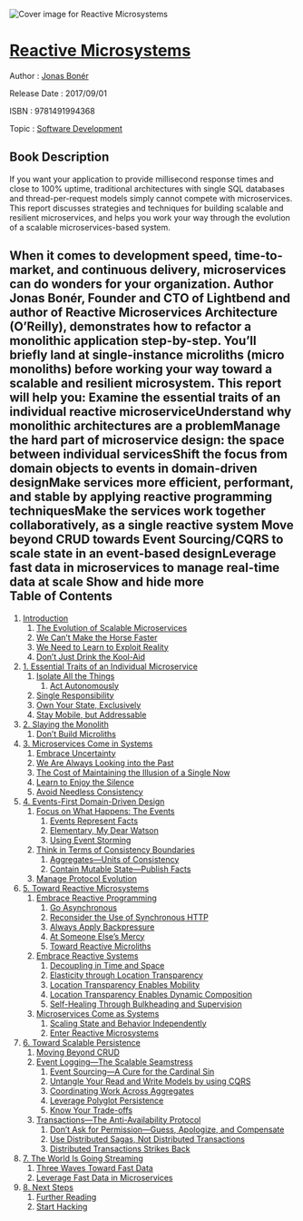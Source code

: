 ![Cover image for Reactive Microsystems](https://imgdetail.ebookreading.net/cover/cover/software_development/EB9781491994368.jpg)

[Reactive Microsystems](https://ebookreading.net/view/book/Reactive+Microsystems-EB9781491994368_1.html "Reactive Microsystems")
====================================================================================================================

Author : [Jonas Bonér](https://ebookreading.net/search/author/Jonas+Bon%C3%A9r)

Release Date : 2017/09/01

ISBN : 9781491994368

Topic : [Software Development](https://ebookreading.net/search/category/software-development)

Book Description
-----------------

 If you want your application to provide millisecond response times and close to 100% uptime, traditional architectures with single SQL databases and thread-per-request models simply cannot compete with microservices. This report discusses strategies and techniques for building scalable and resilient microservices, and helps you work your way through the evolution of a scalable microservices-based system.

When it comes to development speed, time-to-market, and continuous delivery, microservices can do wonders for your organization. Author Jonas Bonér, Founder and CTO of Lightbend and author of Reactive Microservices Architecture (O’Reilly), demonstrates how to refactor a monolithic application step-by-step. You’ll briefly land at single-instance microliths (micro monoliths) before working your way toward a scalable and resilient microsystem. 
This report will help you:
Examine the essential traits of an individual reactive microserviceUnderstand why monolithic architectures are a problemManage the hard part of microservice design: the space between individual servicesShift the focus from domain objects to events in domain-driven designMake services more efficient, performant, and stable by applying reactive programming techniquesMake the services work together collaboratively, as a single reactive system Move beyond CRUD towards Event Sourcing/CQRS to scale state in an event-based designLeverage fast data in microservices to manage real-time data at scale        Show and hide more                
Table of Contents
-----------------

1. [Introduction](https://ebookreading.net/view/book/Reactive+Microsystems-EB9781491994368_4.html#introduction)
    1. [The Evolution of Scalable Microservices](https://ebookreading.net/view/book/Reactive+Microsystems-EB9781491994368_4.html#the_evolution_of_sc)
    1. [We Can’t Make the Horse Faster](https://ebookreading.net/view/book/Reactive+Microsystems-EB9781491994368_4.html#we_canapostrophet_m)
    1. [We Need to Learn to Exploit Reality](https://ebookreading.net/view/book/Reactive+Microsystems-EB9781491994368_4.html#we_need_to_learn_to)
    1. [Don’t Just Drink the Kool-Aid](https://ebookreading.net/view/book/Reactive+Microsystems-EB9781491994368_4.html#donapostrophet_just)
1. [1. Essential Traits of an Individual Microservice](https://ebookreading.net/view/book/Reactive+Microsystems-EB9781491994368_5.html#essential_traits_of)
    1. [Isolate All the Things](https://ebookreading.net/view/book/Reactive+Microsystems-EB9781491994368_5.html#isolate_all_the_thi)
        1. [Act Autonomously](https://ebookreading.net/view/book/Reactive+Microsystems-EB9781491994368_5.html#act_autonomously)
    1. [Single Responsibility](https://ebookreading.net/view/book/Reactive+Microsystems-EB9781491994368_5.html#single_responsibili)
    1. [Own Your State, Exclusively](https://ebookreading.net/view/book/Reactive+Microsystems-EB9781491994368_5.html#own_your_statecomma)
    1. [Stay Mobile, but Addressable](https://ebookreading.net/view/book/Reactive+Microsystems-EB9781491994368_5.html#stay_mobilecomma_bu)
1. [2. Slaying the Monolith](https://ebookreading.net/view/book/Reactive+Microsystems-EB9781491994368_6.html#slaying_the_monolit)
    1. [Don’t Build Microliths](https://ebookreading.net/view/book/Reactive+Microsystems-EB9781491994368_6.html#donapostrophet_buil)
1. [3. Microservices Come in Systems](https://ebookreading.net/view/book/Reactive+Microsystems-EB9781491994368_7.html#microservices_come_)
    1. [Embrace Uncertainty](https://ebookreading.net/view/book/Reactive+Microsystems-EB9781491994368_7.html#embrace_uncertainty)
    1. [We Are Always Looking into the Past](https://ebookreading.net/view/book/Reactive+Microsystems-EB9781491994368_7.html#we_are_always_looki)
    1. [The Cost of Maintaining the Illusion of a Single Now](https://ebookreading.net/view/book/Reactive+Microsystems-EB9781491994368_7.html#the_cost_of_maintai)
    1. [Learn to Enjoy the Silence](https://ebookreading.net/view/book/Reactive+Microsystems-EB9781491994368_7.html#learn_to_enjoy_the_)
    1. [Avoid Needless Consistency](https://ebookreading.net/view/book/Reactive+Microsystems-EB9781491994368_7.html#avoid_needless_cons)
1. [4. Events-First Domain-Driven Design](https://ebookreading.net/view/book/Reactive+Microsystems-EB9781491994368_8.html#events-first_domain)
    1. [Focus on What Happens: The Events](https://ebookreading.net/view/book/Reactive+Microsystems-EB9781491994368_8.html#focus_on_what_happe)
        1. [Events Represent Facts](https://ebookreading.net/view/book/Reactive+Microsystems-EB9781491994368_8.html#events_represent_fa)
        1. [Elementary, My Dear Watson](https://ebookreading.net/view/book/Reactive+Microsystems-EB9781491994368_8.html#elementarycomma_my_)
        1. [Using Event Storming](https://ebookreading.net/view/book/Reactive+Microsystems-EB9781491994368_8.html#using_event_stormin)
    1. [Think in Terms of Consistency Boundaries](https://ebookreading.net/view/book/Reactive+Microsystems-EB9781491994368_8.html#think_in_terms_of_c)
        1. [Aggregates—Units of Consistency](https://ebookreading.net/view/book/Reactive+Microsystems-EB9781491994368_8.html#aggregatesem_dashun)
        1. [Contain Mutable State—Publish Facts](https://ebookreading.net/view/book/Reactive+Microsystems-EB9781491994368_8.html#contain_mutable_sta)
    1. [Manage Protocol Evolution](https://ebookreading.net/view/book/Reactive+Microsystems-EB9781491994368_8.html#manage_protocol_evo)
1. [5. Toward Reactive Microsystems](https://ebookreading.net/view/book/Reactive+Microsystems-EB9781491994368_9.html#toward_reactive_mic)
    1. [Embrace Reactive Programming](https://ebookreading.net/view/book/Reactive+Microsystems-EB9781491994368_9.html#embrace_reactive_pr)
        1. [Go Asynchronous](https://ebookreading.net/view/book/Reactive+Microsystems-EB9781491994368_9.html#go_asynchronous)
        1. [Reconsider the Use of Synchronous HTTP](https://ebookreading.net/view/book/Reactive+Microsystems-EB9781491994368_9.html#reconsider_the_use_)
        1. [Always Apply Backpressure](https://ebookreading.net/view/book/Reactive+Microsystems-EB9781491994368_9.html#always_apply_backpr)
        1. [At Someone Else’s Mercy](https://ebookreading.net/view/book/Reactive+Microsystems-EB9781491994368_9.html#at_someone_elseapos)
        1. [Toward Reactive Microliths](https://ebookreading.net/view/book/Reactive+Microsystems-EB9781491994368_9.html#toward_reactive_mic)
    1. [Embrace Reactive Systems](https://ebookreading.net/view/book/Reactive+Microsystems-EB9781491994368_9.html#embrace_reactive_sy)
        1. [Decoupling in Time and Space](https://ebookreading.net/view/book/Reactive+Microsystems-EB9781491994368_9.html#decoupling_in_time_)
        1. [Elasticity through Location Transparency](https://ebookreading.net/view/book/Reactive+Microsystems-EB9781491994368_9.html#elasticity_through_)
        1. [Location Transparency Enables Mobility](https://ebookreading.net/view/book/Reactive+Microsystems-EB9781491994368_9.html#location_transparen)
        1. [Location Transparency Enables Dynamic Composition](https://ebookreading.net/view/book/Reactive+Microsystems-EB9781491994368_9.html#location_transparen)
        1. [Self-Healing Through Bulkheading and Supervision](https://ebookreading.net/view/book/Reactive+Microsystems-EB9781491994368_9.html#self-healing_throug)
    1. [Microservices Come as Systems](https://ebookreading.net/view/book/Reactive+Microsystems-EB9781491994368_9.html#microservices_come_)
        1. [Scaling State and Behavior Independently](https://ebookreading.net/view/book/Reactive+Microsystems-EB9781491994368_9.html#scaling_state_and_b)
        1. [Enter Reactive Microsystems](https://ebookreading.net/view/book/Reactive+Microsystems-EB9781491994368_9.html#enter_reactive_micr)
1. [6. Toward Scalable Persistence](https://ebookreading.net/view/book/Reactive+Microsystems-EB9781491994368_10.html#toward_scalable_per)
    1. [Moving Beyond CRUD](https://ebookreading.net/view/book/Reactive+Microsystems-EB9781491994368_10.html#moving_beyond_crud)
    1. [Event Logging—The Scalable Seamstress](https://ebookreading.net/view/book/Reactive+Microsystems-EB9781491994368_10.html#event_loggingem_das)
        1. [Event Sourcing—A Cure for the Cardinal Sin](https://ebookreading.net/view/book/Reactive+Microsystems-EB9781491994368_10.html#event_sourcingem_da)
        1. [Untangle Your Read and Write Models by using CQRS](https://ebookreading.net/view/book/Reactive+Microsystems-EB9781491994368_10.html#untangle_your_read_)
        1. [Coordinating Work Across Aggregates](https://ebookreading.net/view/book/Reactive+Microsystems-EB9781491994368_10.html#coordinating_work_a)
        1. [Leverage Polyglot Persistence](https://ebookreading.net/view/book/Reactive+Microsystems-EB9781491994368_10.html#leverage_polyglot_p)
        1. [Know Your Trade-offs](https://ebookreading.net/view/book/Reactive+Microsystems-EB9781491994368_10.html#know_your_trade-off)
    1. [Transactions—The Anti-Availability Protocol](https://ebookreading.net/view/book/Reactive+Microsystems-EB9781491994368_10.html#transactionsem_dash)
        1. [Don’t Ask for Permission—Guess, Apologize, and Compensate](https://ebookreading.net/view/book/Reactive+Microsystems-EB9781491994368_10.html#donapostrophet_ask_)
        1. [Use Distributed Sagas, Not Distributed Transactions](https://ebookreading.net/view/book/Reactive+Microsystems-EB9781491994368_10.html#use_distributed_sag)
        1. [Distributed Transactions Strikes Back](https://ebookreading.net/view/book/Reactive+Microsystems-EB9781491994368_10.html#distributed_transac)
1. [7. The World Is Going Streaming](https://ebookreading.net/view/book/Reactive+Microsystems-EB9781491994368_11.html#the_world_is_going_)
    1. [Three Waves Toward Fast Data](https://ebookreading.net/view/book/Reactive+Microsystems-EB9781491994368_11.html#three_waves_toward_)
    1. [Leverage Fast Data in Microservices](https://ebookreading.net/view/book/Reactive+Microsystems-EB9781491994368_11.html#leverage_fast_data_)
1. [8. Next Steps](https://ebookreading.net/view/book/Reactive+Microsystems-EB9781491994368_12.html#next_steps)
    1. [Further Reading](https://ebookreading.net/view/book/Reactive+Microsystems-EB9781491994368_12.html#further_reading)
    1. [Start Hacking](https://ebookreading.net/view/book/Reactive+Microsystems-EB9781491994368_12.html#start_hacking)
